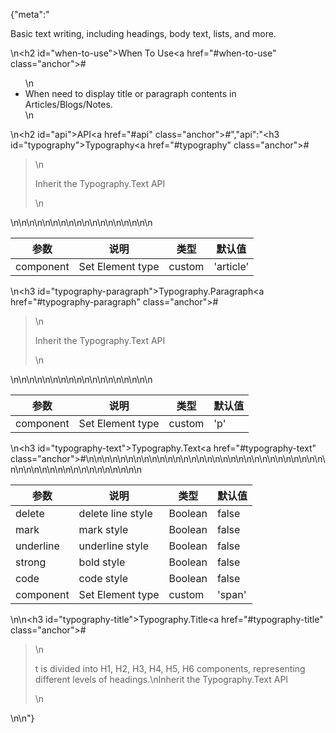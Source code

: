 {"meta":"<p>Basic text writing, including headings, body text, lists, and more.</p>\n<h2 id=\"when-to-use\">When To Use<a href=\"#when-to-use\" class=\"anchor\">#</a></h2><ul>\n<li>When need to display title or paragraph contents in Articles/Blogs/Notes.</li>\n</ul>\n<h2 id=\"api\">API<a href=\"#api\" class=\"anchor\">#</a></h2>","api":"<h3 id=\"typography\">Typography<a href=\"#typography\" class=\"anchor\">#</a></h3><blockquote>\n<p>Inherit the Typography.Text API</p>\n</blockquote>\n<table>\n<thead>\n<tr>\n<th>&#x53C2;&#x6570;</th>\n<th>&#x8BF4;&#x660E;</th>\n<th>&#x7C7B;&#x578B;</th>\n<th>&#x9ED8;&#x8BA4;&#x503C;</th>\n</tr>\n</thead>\n<tbody>\n<tr>\n<td>component</td>\n<td>Set Element type</td>\n<td>custom</td>\n<td>&apos;article&apos;</td>\n</tr>\n</tbody>\n</table>\n<h3 id=\"typography-paragraph\">Typography.Paragraph<a href=\"#typography-paragraph\" class=\"anchor\">#</a></h3><blockquote>\n<p>Inherit the Typography.Text API</p>\n</blockquote>\n<table>\n<thead>\n<tr>\n<th>&#x53C2;&#x6570;</th>\n<th>&#x8BF4;&#x660E;</th>\n<th>&#x7C7B;&#x578B;</th>\n<th>&#x9ED8;&#x8BA4;&#x503C;</th>\n</tr>\n</thead>\n<tbody>\n<tr>\n<td>component</td>\n<td>Set Element type</td>\n<td>custom</td>\n<td>&apos;p&apos;</td>\n</tr>\n</tbody>\n</table>\n<h3 id=\"typography-text\">Typography.Text<a href=\"#typography-text\" class=\"anchor\">#</a></h3><table>\n<thead>\n<tr>\n<th>&#x53C2;&#x6570;</th>\n<th>&#x8BF4;&#x660E;</th>\n<th>&#x7C7B;&#x578B;</th>\n<th>&#x9ED8;&#x8BA4;&#x503C;</th>\n</tr>\n</thead>\n<tbody>\n<tr>\n<td>delete</td>\n<td>delete line style</td>\n<td>Boolean</td>\n<td>false</td>\n</tr>\n<tr>\n<td>mark</td>\n<td>mark style</td>\n<td>Boolean</td>\n<td>false</td>\n</tr>\n<tr>\n<td>underline</td>\n<td>underline style</td>\n<td>Boolean</td>\n<td>false</td>\n</tr>\n<tr>\n<td>strong</td>\n<td>bold style</td>\n<td>Boolean</td>\n<td>false</td>\n</tr>\n<tr>\n<td>code</td>\n<td>code style</td>\n<td>Boolean</td>\n<td>false</td>\n</tr>\n<tr>\n<td>component</td>\n<td>Set Element type</td>\n<td>custom</td>\n<td>&apos;span&apos;</td>\n</tr>\n</tbody>\n</table>\n<!-- api-extra-start -->\n<h3 id=\"typography-title\">Typography.Title<a href=\"#typography-title\" class=\"anchor\">#</a></h3><blockquote>\n<p>t is divided into H1, H2, H3, H4, H5, H6 components, representing different levels of headings.\nInherit the Typography.Text API</p>\n</blockquote>\n<!-- api-extra-end -->\n"}